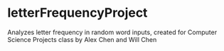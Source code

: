 # letterFrequencyProject
Analyzes letter frequency in random word inputs, created for Computer Science Projects class by Alex Chen and Will Chen
